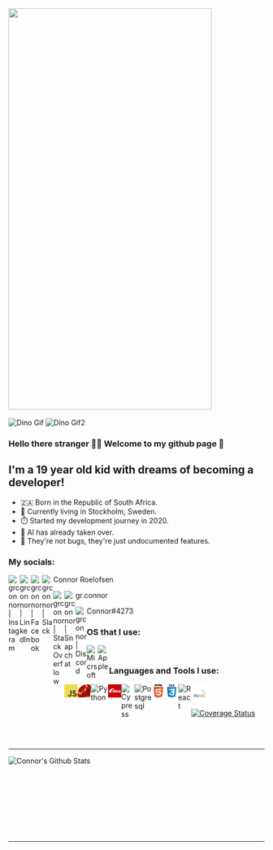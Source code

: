 <img src="https://i.makeagif.com/media/12-14-2015/CUIA8d.gif" width="400" height="790">

![Dino Gif](https://i.makeagif.com/media/12-14-2015/CUIA8d.gif) ![Dino Gif2](https://i.makeagif.com/media/12-14-2015/CUIA8d.gif)

### Hello there stranger 👋🏽 Welcome to my github page 🎉

## I'm a 19 year old kid with dreams of becoming a developer!

- 🇿🇦  Born in the Republic of South Africa.
- 📍  Currently living in Stockholm, Sweden.
- ⏱️  Started my development journey in 2020.
- 🤖  AI has already taken over.
- 🐜  They're not bugs, they're just undocumented features.
 

### My socials:
[<img align="left" alt="grconnor | Instagram" width="22px" src="https://cdn.jsdelivr.net/npm/simple-icons@v3/icons/instagram.svg" />][instagram]

[<img align="left" alt="grconnor | LinkedIn" width="22px" src="https://cdn.jsdelivr.net/npm/simple-icons@v3/icons/linkedin.svg" />][linkedin]

[<img align="left" alt="grconnor | Facebook" width="22px" src="https://cdn.jsdelivr.net/npm/simple-icons@3.7.0/icons/facebook.svg" />][Facebook]

[<img align="left" alt="grconnor | Slack" width="22px" src="https://cdn.jsdelivr.net/npm/simple-icons@3.7.0/icons/slack.svg" />][Slack]Connor Roelofsen

[<img align="left" alt="grconnor | StackOverflow" width="22px" src="https://cdn.jsdelivr.net/npm/simple-icons@3.7.0/icons/stackoverflow.svg" />][StackOverflow]

[<img align="left" alt="grconnor | Snapchat" width="22px" src="https://cdn.jsdelivr.net/npm/simple-icons@3.7.0/icons/snapchat.svg" />][Snapchat]gr.connor

[<img align="left" alt="grconnor | Discord" width="22px" src="https://cdn.jsdelivr.net/npm/simple-icons@3.7.0/icons/discord.svg" />][Discord]Connor#4273




### OS that I use:

[<img align="left" alt="Micrsoft" width="22px" src="https://cdn.jsdelivr.net/npm/simple-icons@3.7.0/icons/microsoft.svg" />][Windows]

[<img align="left" alt="Apple" width="22px" src="https://cdn.jsdelivr.net/npm/simple-icons@3.7.0/icons/apple.svg" />][Macintosh]

<br />

### Languages and Tools I use:

<img align="left" alt="JavaScript" width="26px" src="https://raw.githubusercontent.com/github/explore/80688e429a7d4ef2fca1e82350fe8e3517d3494d/topics/javascript/javascript.png" />

<img align="left" alt="Ruby" width="26px" src="https://raw.githubusercontent.com/github/explore/80688e429a7d4ef2fca1e82350fe8e3517d3494d/topics/ruby/ruby.png" />

<img align="left" alt="Python" width="34px" src="https://img.icons8.com/color/48/000000/python.png" />

<img align="left" alt="Rails" width="26px" src="https://raw.githubusercontent.com/github/explore/80688e429a7d4ef2fca1e82350fe8e3517d3494d/topics/rails/rails.png" />

<img align="left" alt="Cypress" width="26px" src="https://raw.githubusercontent.com/cypress-io/cypress-icons/master/src/cypress.iconset/icon_32x32.png" />

<img align="left" alt="Postgresql" width="34px" src="https://img.icons8.com/color/48/000000/postgreesql.png" />

<img align="left" alt="HTML5" width="26px" src="https://raw.githubusercontent.com/github/explore/80688e429a7d4ef2fca1e82350fe8e3517d3494d/topics/html/html.png" />

<img align="left" alt="CSS3" width="26px" src="https://raw.githubusercontent.com/github/explore/80688e429a7d4ef2fca1e82350fe8e3517d3494d/topics/css/css.png" />

<img align="left" alt="React" width="26px" src="https://img.icons8.com/plasticine/100/000000/react.png" />

<img align="left" alt="MySQL" width="35px" src="https://raw.githubusercontent.com/github/explore/80688e429a7d4ef2fca1e82350fe8e3517d3494d/topics/mysql/mysql.png" />


<br />
<br />

[![Coverage Status](https://coveralls.io/repos/github/CraftAcademy/funny_jokes_api_team_2/badge.svg?branch=development)](https://coveralls.io/github/CraftAcademy/funny_jokes_api_team_2?branch=development)

<br />
<br />

---

<img align="left" alt="Connor's Github Stats" src="https://github-readme-stats.vercel.app/api?username=grconnor&show_icons=true&hide_border=true" />

<br />
<br />
<br />
<br />
<br />
<br />
<br />
<br />
<br />

---

[instagram]: https://www.instagram.com/gr.connor/
[linkedin]: https://www.linkedin.com/in/connor-roelofsen-01262217a/
[Facebook]: https://www.facebook.com/connorroelofsen
[Stackoverflow]: https://stackoverflow.com/users/12762498/grconnor
[Discord]: Connor#4273
[Slack]: ConnorRoelofsen
[Snapchat]: gr.connor
[Windows]: https://www.microsoft.com/
[Macintosh]: https://www.apple.com/
